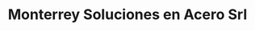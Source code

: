 ---
title: "Monterrey Soluciones en Acero Srl"
url: /santa-cruz-de-la-sierra/monterrey-soluciones-en-acero-srl/
shop: Eisenwaren
---